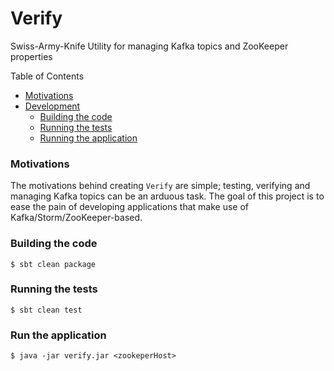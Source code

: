 # Verify

Swiss-Army-Knife Utility for managing Kafka topics and ZooKeeper properties

Table of Contents

* <a href="#Motivations">Motivations</a>
* <a href="#Development">Development</a>
	* <a href="#Building-the-code">Building the code</a>
	* <a href="#Testing-the-code">Running the tests</a>	
	* <a href="#Running-the-app">Running the application</a>

<a name="Motivations"></a>
### Motivations

The motivations behind creating `Verify` are simple; testing, verifying and managing Kafka topics can be an
arduous task. The goal of this project is to ease the pain of developing applications that make use of 
Kafka/Storm/ZooKeeper-based.

<a name="Development"></a>
<a name="Building-the-code"></a>
### Building the code

    $ sbt clean package
    
<a name="Testing-the-code"></a>    
### Running the tests

    $ sbt clean test    
    
<a name="Usage"></a>

<a name="Running-the-app"></a> 
### Run the application

	$ java -jar verify.jar <zookeperHost>



    
    
